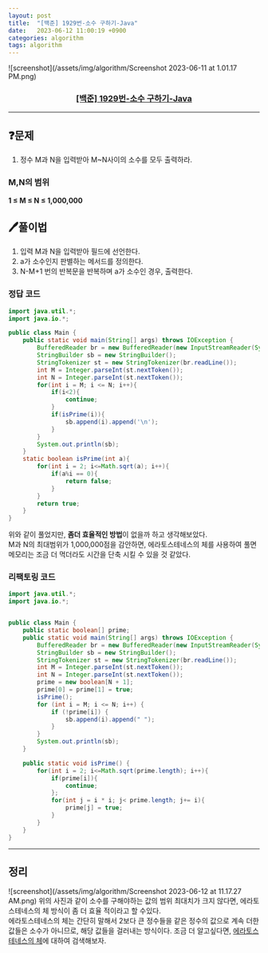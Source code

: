 ```yaml
---
layout: post
title:  "[백준] 1929번-소수 구하기-Java"
date:   2023-06-12 11:00:19 +0900
categories: algorithm
tags: algorithm
---
```


![screenshot](/assets/img/algorithm/Screenshot 2023-06-11 at 1.01.17 PM.png)
### <center><a href="https://www.acmicpc.net/problem/1929">[백준] 1929번-소수 구하기-Java</a></center>
---

## ❓문제

1. 정수 M과 N을 입력받아 M~N사이의 소수를 모두 출력하라.<br>

### M,N의 범위<br>
**1 ≤ M ≤ N ≤ 1,000,000**

## 🖊️풀이법

1. 입력 M과 N을 입력받아 필드에 선언한다.
2. a가 소수인지 판별하는 메서드를 정의한다.
3. N-M+1 번의 반복문을 반복하며 a가 소수인 경우, 출력한다.

### 정답 코드

```java
import java.util.*;
import java.io.*;

public class Main {
    public static void main(String[] args) throws IOException {
        BufferedReader br = new BufferedReader(new InputStreamReader(System.in));
        StringBuilder sb = new StringBuilder();
        StringTokenizer st = new StringTokenizer(br.readLine());
        int M = Integer.parseInt(st.nextToken());
        int N = Integer.parseInt(st.nextToken());
        for(int i = M; i <= N; i++){
            if(i<2){
                continue;
            }
            if(isPrime(i)){
                sb.append(i).append('\n');
            }
        }
        System.out.println(sb);
    }
    static boolean isPrime(int a){
        for(int i = 2; i<=Math.sqrt(a); i++){
            if(a%i == 0){
                return false;
            }
        }
        return true;
    }
}
```

위와 같이 풀었지만, **좀더 효율적인 방법**이 없을까 하고 생각해보았다.<br>
M과 N의 최대범위가 1,000,000점을 감안하면, 에라토스테네스의 체를 사용하여 풀면 메모리는 조금 더 먹더라도 시간을 단축 시킬 수 있을 것 같았다.

### 리팩토링 코드
```java
import java.util.*;
import java.io.*;


public class Main {
    public static boolean[] prime;
    public static void main(String[] args) throws IOException {
        BufferedReader br = new BufferedReader(new InputStreamReader(System.in));
        StringBuilder sb = new StringBuilder();
        StringTokenizer st = new StringTokenizer(br.readLine());
        int M = Integer.parseInt(st.nextToken());
        int N = Integer.parseInt(st.nextToken());
        prime = new boolean[N + 1];
        prime[0] = prime[1] = true;
        isPrime();
        for (int i = M; i <= N; i++) {
            if (!prime[i]) {
                sb.append(i).append(" ");
            }
        }
        System.out.println(sb);
    }

    public static void isPrime() {
        for(int i = 2; i<=Math.sqrt(prime.length); i++){
            if(prime[i]){
                continue;
            };
            for(int j = i * i; j< prime.length; j+= i){
                prime[j] = true;
            }
        }
    }
}
```

---

## 정리

![screenshot](/assets/img/algorithm/Screenshot 2023-06-12 at 11.17.27 AM.png)
위의 사진과 같이 소수를 구해야하는 값의 범위 최대치가 크지 않다면, 에라토스테네스의 체 방식이 좀 더 효율 적이라고 할 수있다.<br>
에라토스테네스의 체는 간단히 말해서 2보다 큰 정수들을 같은 정수의 값으로 계속 더한 값들은 소수가 아니므로, 해당 값들을 걸러내는 방식이다.
조금 더 알고싶다면,
 <a href="https://ko.wikipedia.org/wiki/%EC%97%90%EB%9D%BC%ED%86%A0%EC%8A%A4%ED%85%8C%EB%84%A4%EC%8A%A4%EC%9D%98_%EC%B2%B4">에라토스테네스의 체</a>에 대하여 검색해보자.<br>







